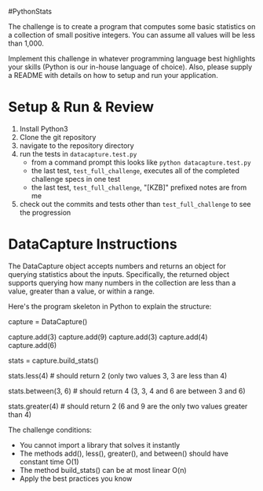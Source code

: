 #PythonStats

The challenge is to create a program that computes some basic
statistics on a collection of small positive integers. You can
assume all values will be less than 1,000.
 
Implement this challenge in whatever programming language best highlights 
your skills (Python is our in-house language of choice). Also, please supply a README with details on how to setup and run your application.


# Setup & Run & Review
 1. Install Python3
 2. Clone the git repository
 3. navigate to the repository directory
 4. run the tests in `datacapture.test.py`
    - from a command prompt this looks like `python datacapture.test.py`
    - the last test, `test_full_challenge`, executes all of the completed challenge specs in one test
    - the last test, `test_full_challenge`, "[KZB]" prefixed notes are from me
 5. check out the commits and tests other than `test_full_challenge` to see the progression

# DataCapture Instructions
The DataCapture object accepts numbers and returns an object for
querying statistics about the inputs. Specifically, the returned object supports 
querying how many numbers in the collection are less than a value,
greater than a value, or within a range.
 
Here's the program skeleton in Python to explain the structure:
 
capture = DataCapture()
 
capture.add(3)
capture.add(9)
capture.add(3)
capture.add(4)
capture.add(6)
 
stats = capture.build_stats()
 
stats.less(4) # should return 2 (only two values 3, 3 are less than 4)
 
stats.between(3, 6) # should return 4 (3, 3, 4 and 6 are between 3 and 6)
 
stats.greater(4) # should return 2 (6 and 9 are the only two values greater than 4)
 
The challenge conditions:
 
- You cannot import a library that solves it instantly
- The methods add(), less(), greater(), and between() should have constant time O(1)
- The method build_stats() can be at most linear O(n)
- Apply the best practices you know 